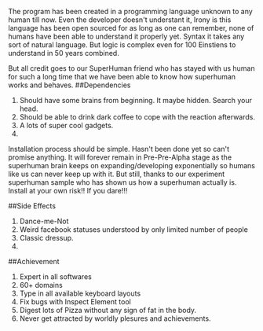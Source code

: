The program has been created in a programming language unknown to any human till now. Even the developer doesn't understant it, Irony is this language has been open sourced for as long as one can remember, none of humans have been able to understand it properly yet. Syntax it takes any sort of natural language.
But logic is complex even for 100 Einstiens to understand in 50 years combined.

But all credit goes to our SuperHuman friend who has stayed with us human for such a long time that we have been able to know how superhuman works and behaves.
##Dependencies
1. Should have some brains from beginning. It maybe hidden. Search your head. 
2. Should be able to drink dark coffee to cope with the reaction afterwards.
3. A lots of super cool gadgets. 
4. 

Installation process should be simple. Hasn't been done yet so can't promise anything. It will forever remain in Pre-Pre-Alpha stage as the superhuman brain keeps on expanding/developing exponentially so humans like us can never keep up with it. But still, thanks to our experiment superhuman sample who has shown us how a superhuman actually is. Install at your own risk!! If you dare!!!

##Side Effects
1. Dance-me-Not
2. Weird facebook statuses understood by only limited number of people
3. Classic dressup.
4. 

##Achievement
1. Expert in all softwares
2. 60+ domains
3. Type in all available keyboard layouts
4. Fix bugs with Inspect Element tool
5. Digest lots of Pizza without any sign of fat in the body.
6. Never get attracted by worldly plesures and achievements.


